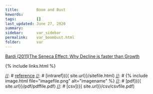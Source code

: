```yaml
---
title:        Boom and Bust
kewords:              
tags:         []
last_updated: June 27, 2020    
summary:              
sidebar:      var_sidebar
permalink:    var_boombust.html  
folder:       var 
---    
```


[//]: # (Comments on edit:? )


[Bardi (2011)The Seneca Effect: Why Decline is faster than Growth](https://cassandralegacy.blogspot.com/2011/08/seneca-effect-origins-of-collapse.html)



{% include links.html %}

[//]: # [reference](url)
[//]: # [intraref]({{ site.url}}/sitefile.html)
[//]: # {% include image.html file="imagefile.png" alt="imagename"  %}
[//]: # [pdf]({{ site.url}}/pdf/pdffile.pdf)
[//]: # [csv]({{ site.url}}/csv/csvfile.pdf)



